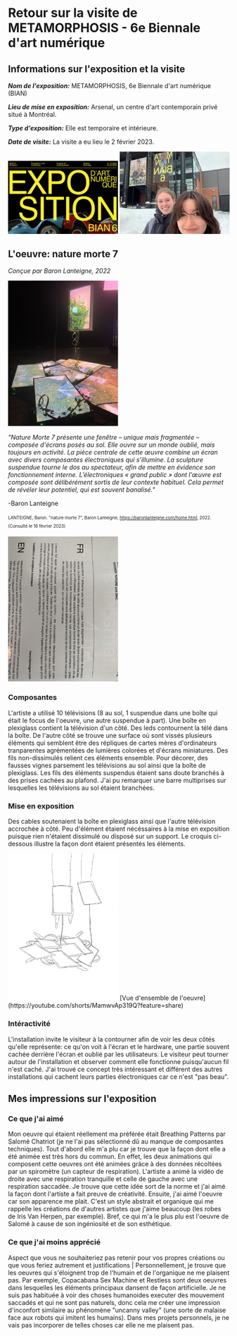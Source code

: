 # Retour sur la visite de METAMORPHOSIS - 6e Biennale d'art numérique
## Informations sur l'exposition et la visite
***Nom de l'exposition:*** METAMORPHOSIS, 6e Biennale d'art numérique (BIAN)

***Lieu de mise en exposition:*** Arsenal, un centre d'art contemporain privé situé à Montréal. 

***Type d'exposition:*** Elle est temporaire et intérieure.

***Date de visite:*** La visite a eu lieu le 2 février 2023.

<img src="images/images/affiche.jpeg" width=250px heigth=250px /> 
<img src="images/images/selfie.JPG" width=250px heigth=250px />


## L'oeuvre: nature morte 7

*Conçue par Baron Lanteigne, 2022*

<img src="images/images/oeuvre1.jpg" width=250px heigth=250px />

*"Nature Morte 7 présente une fenêtre – unique mais fragmentée – composée d'écrans posés au sol. Elle ouvre sur un monde oublié, mais toujours en activité. La pièce centrale de cette œuvre combine un écran avec divers composantes électroniques qui s’illumine. La sculpture suspendue tourne le dos au spectateur, afin de mettre en évidence son fonctionnement interne. L’électroniques « grand public » dont l'œuvre est composée sont délibérément sortis de leur contexte habituel. Cela permet de révéler leur potentiel, qui est souvent banalisé."*

-Baron Lanteigne

<sup><sub>LANTEIGNE, Baron. "nature morte 7", Baron Lanteigne, https://baronlanteigne.com/home.html, 2022. (Consulté le 16 février 2023)</sub></sup>

<img src="images/images/cartel.jpeg" width=250px heigth=250px />

### Composantes

L'artiste a utilisé 10 télévisions (8 au sol, 1 suspendue dans une boîte qui était le focus de l'oeuvre, une autre suspendue à part). Une boîte en plexiglass contient la télévision d'un côté. Des leds contournent la télé dans la boîte. De l'autre côté se trouve une surface où sont vissés plusieurs éléments qui semblent être des répliques de cartes mères d'ordinateurs tranparentes agrémentées de lumières colorées et d'écrans miniatures. Des fils non-dissimulés relient ces éléments ensemble. Pour décorer, des fausses vignes parsement les télévisions au sol ainsi que la boîte de plexiglass. Les fils des éléments suspendus étaient sans doute branchés à des prises cachées au plafond. J'ai pu remarquer une barre multiprises sur lesquelles les télévisions au sol étaient branchées.

### Mise en exposition

Des cables soutenaient la boîte en plexiglass ainsi que l'autre télévision accrochée à côté. Peu d'élément étaient nécéssaires à la mise en exposition puisque rien n'étaient dissimulé ou disposé sur un support. Le croquis ci-dessous illustre la façon dont étaient présentés les éléments. 

<img src="images/images/croquis.JPG" width=250px heigth=250px />
[Vue d'ensemble de l'oeuvre](https://youtube.com/shorts/MamwvAp319Q?feature=share)

### Intéractivité

L'installation invite le visiteur à la contourner afin de voir les deux côtés qu'elle représente: ce qu'on voit à l'écran et le hardware, une partie souvent cachée derrière l'écran et oublié par les utilisateurs. Le visiteur peut tourner autour de l'installation et observer comment elle fonctionne puisqu'aucun fil n'est caché. J'ai trouvé ce concept très intéressant et différent des autres installations qui cachent leurs parties électroniques car ce n'est "pas beau".

## Mes impressions sur l'exposition

### Ce que j'ai aimé

Mon oeuvre qui étaient réellement ma préférée était Breathing Patterns par Salomé Chatriot (je ne l'ai pas sélectionné dû au manque de composantes techniques). Tout d'abord elle m'a plu car je trouve que la façon dont elle a été animée est très hors du commun. En effet, les deux animations qui composent cette oeuvres ont été animées grâce à des données récoltées par un spiromètre (un capteur de respiration). L'artiste a animé la vidéo de droite avec une respiration tranquille et celle de gauche avec une respiration saccadée. Je trouve que cette idée sort de la norme et j'ai aimé la façon dont l'artiste a fait preuve de créativité. Ensuite, j'ai aimé l'oeuvre car son apparence me plait. C'est un style abstrait et organique qui me rappelle les créations de d'autres artistes que j'aime beaucoup (les robes de Iris Van Herpen, par exemple). Bref, ce qui m'a le plus plu est l'oeuvre de Salomé à cause de son ingéniosité et de son esthétique. 

### Ce que j'ai moins apprécié

Aspect que vous ne souhaiteriez pas retenir pour vos propres créations ou que vous feriez autrement et justifications | Personnellement, je trouve que les oeuvres qui s'éloignent trop de l'humain et de l'organique ne me plaisent pas. Par exemple, Copacabana Sex Machine et Restless sont deux oeuvres dans lesquelles les éléments principaux dansent de façon artificielle. Je ne suis pas habituée à voir des choses humanoides executer des mouvement saccadés et qui ne sont pas naturels, donc cela me créer une impression d'inconfort similaire au phénomène "uncanny valley" (une sorte de malaise face aux robots qui imitent les humains). Dans mes projets personnels, je ne vais pas incorporer de telles choses car elle ne me plaisent pas.


